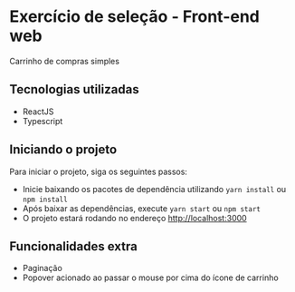# Exercício de seleção - Front-end web 

Carrinho de compras simples 

## Tecnologias utilizadas

- ReactJS   
- Typescript

## Iniciando o projeto

Para iniciar o projeto, siga os seguintes passos:

- Inicie baixando os pacotes de dependência utilizando `yarn install` ou `npm install`
- Após baixar as dependências, execute `yarn start` ou `npm start`
- O projeto estará rodando no endereço [http://localhost:3000](http://localhost:3000)

## Funcionalidades extra 

- Paginação
- Popover acionado ao passar o mouse por cima do ícone de carrinho



